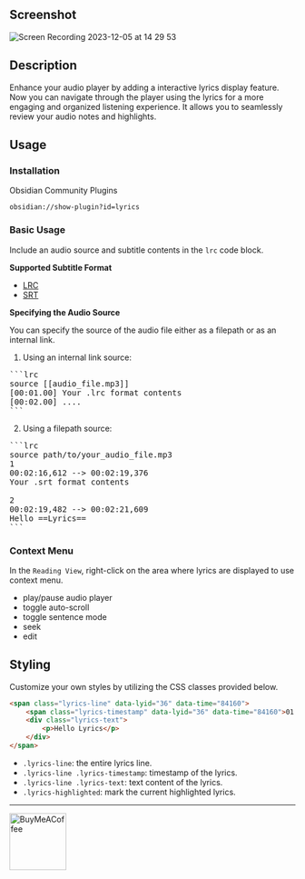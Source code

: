 ## Screenshot

![Screen Recording 2023-12-05 at 14 29 53](https://github.com/eatgrass/obsidian-lyric/assets/2351076/264918e6-ef45-483a-8f7b-98bc1f897f24)

## Description

Enhance your audio player by adding a interactive lyrics display feature.  
Now you can navigate through the player using the lyrics for a more engaging and organized listening experience.
It allows you to seamlessly review your audio notes and highlights.

## Usage

### Installation

Obsidian Community Plugins

`obsidian://show-plugin?id=lyrics`

### Basic Usage

Include an audio source and subtitle contents in the `lrc` code block.  

**Supported Subtitle Format**

- [LRC](https://en.wikipedia.org/wiki/LRC_(file_format))
- [SRT](https://en.wikipedia.org/wiki/SubRip)


**Specifying the Audio Source**

You can specify the source of the audio file either as a filepath or as an internal link.

1. Using an internal link source:

<pre>
```lrc
source [[audio_file.mp3]]
[00:01.00] Your .lrc format contents
[00:02.00] ....
```
</pre>

2. Using a filepath source:

<pre>
```lrc
source path/to/your_audio_file.mp3
1
00:02:16,612 --> 00:02:19,376
Your .srt format contents

2
00:02:19,482 --> 00:02:21,609
Hello ==Lyrics==
```
</pre>

### Context Menu

In the `Reading View`, right-click on the area where lyrics are displayed to use context menu.

-   play/pause audio player
-   toggle auto-scroll
-   toggle sentence mode
-   seek
-   edit

## Styling

Customize your own styles by utilizing the CSS classes provided below.

```html
<span class="lyrics-line" data-lyid="36" data-time="84160">
    <span class="lyrics-timestamp" data-lyid="36" data-time="84160">01:24</span>
    <div class="lyrics-text">
        <p>Hello Lyrics</p>
    </div>
</span>
```

-   `.lyrics-line`: the entire lyrics line.
-   `.lyrics-line .lyrics-timestamp`: timestamp of the lyrics.
-   `.lyrics-line .lyrics-text`: text content of the lyrics.
-   `.lyrics-highlighted`: mark the current highlighted lyrics.

---

[<img src="https://cdn.buymeacoffee.com/buttons/v2/default-yellow.png" alt="BuyMeACoffee" width="100">](https://www.buymeacoffee.com/eatgrass)

